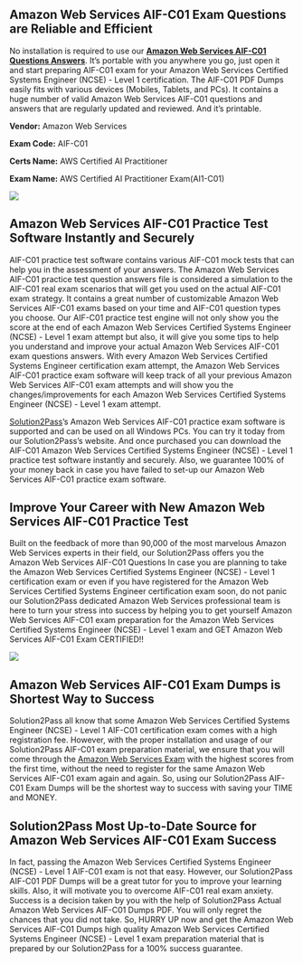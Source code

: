 **Amazon Web Services AIF-C01 Exam Questions are Reliable and Efficient**
-------------------------------------------------------------------------

No installation is required to use our [**Amazon Web Services AIF-C01 Questions Answers**](https://www.solution2pass.com/AIF-C01-questions.html). It’s portable with you anywhere you go, just open it and start preparing AIF-C01 exam for your Amazon Web Services Certified Systems Engineer (NCSE) - Level 1 certification. The AIF-C01 PDF Dumps easily fits with various devices (Mobiles, Tablets, and PCs). It contains a huge number of valid Amazon Web Services AIF-C01 questions and answers that are regularly updated and reviewed. And it’s printable.

**Vendor:** Amazon Web Services

**Exam Code:** AIF-C01

**Certs Name:** AWS Certified AI Practitioner

**Exam Name:** AWS Certified AI Practitioner Exam(AI1-C01)

![](https://blogger.googleusercontent.com/img/b/R29vZ2xl/AVvXsEhea5McGScP96G3u8kfNyaUI_7f9iRiKopM8atlVtQHFRM_c6MbpvaQ5F7bdfusDgSJJST7fBu1fKKD5PX9LSt_nn-s4q4dSO2IEfn8NFTJmQoGz_NifHaMRdvHKEyNYtsT2_Tqr3XOYXsYKA-mE7_IQ_8CO1yzFfXRQhF3tFfbjj9fVwW8BXwJWtPrrQyO/s803/22.jpg)

**Amazon Web Services AIF-C01 Practice Test Software Instantly and Securely**
-----------------------------------------------------------------------------

AIF-C01 practice test software contains various AIF-C01 mock tests that can help you in the assessment of your answers. The Amazon Web Services AIF-C01 practice test question answers file is considered a simulation to the AIF-C01 real exam scenarios that will get you used on the actual AIF-C01 exam strategy. It contains a great number of customizable Amazon Web Services AIF-C01 exams based on your time and AIF-C01 question types you choose. Our AIF-C01 practice test engine will not only show you the score at the end of each Amazon Web Services Certified Systems Engineer (NCSE) - Level 1 exam attempt but also, it will give you some tips to help you understand and improve your actual Amazon Web Services AIF-C01 exam questions answers. With every Amazon Web Services Certified Systems Engineer certification exam attempt, the Amazon Web Services AIF-C01 practice exam software will keep track of all your previous Amazon Web Services AIF-C01 exam attempts and will show you the changes/improvements for each Amazon Web Services Certified Systems Engineer (NCSE) - Level 1 exam attempt.

[Solution2Pass](https://www.solution2pass.com/)’s Amazon Web Services AIF-C01 practice exam software is supported and can be used on all Windows PCs. You can try it today from our Solution2Pass’s website. And once purchased you can download the AIF-C01 Amazon Web Services Certified Systems Engineer (NCSE) - Level 1 practice test software instantly and securely. Also, we guarantee 100% of your money back in case you have failed to set-up our Amazon Web Services AIF-C01 practice exam software.

**Improve Your Career with New Amazon Web Services AIF-C01 Practice Test**
--------------------------------------------------------------------------

Built on the feedback of more than 90,000 of the most marvelous Amazon Web Services experts in their field, our Solution2Pass offers you the Amazon Web Services AIF-C01 Questions In case you are planning to take the Amazon Web Services Certified Systems Engineer (NCSE) - Level 1 certification exam or even if you have registered for the Amazon Web Services Certified Systems Engineer certification exam soon, do not panic our Solution2Pass dedicated Amazon Web Services professional team is here to turn your stress into success by helping you to get yourself Amazon Web Services AIF-C01 exam preparation for the Amazon Web Services Certified Systems Engineer (NCSE) - Level 1 exam and GET Amazon Web Services AIF-C01 Exam CERTIFIED!!

![](https://blogger.googleusercontent.com/img/b/R29vZ2xl/AVvXsEgKgr4E0xH6jOMA0WLSAoDQAYNykPQWxn_pi4kHd0Pg85PX6VZSvL6PJTmeg3fbsvmZlBvseOxrHNGw-ayKdcSiQ2giOP202gqPmlAaAXiNGFbjcqrOoX5g0IH-P3xyCovZKbhaTNlv_bEkglHZO1fOwnTw78WpB98mxGueYCkCaYpqLRwheDFfUBZfpAcC/s1200/19.jpg)

**Amazon Web Services AIF-C01 Exam Dumps is Shortest Way to Success**
---------------------------------------------------------------------

Solution2Pass all know that some Amazon Web Services Certified Systems Engineer (NCSE) - Level 1 AIF-C01 certification exam comes with a high registration fee. However, with the proper installation and usage of our Solution2Pass AIF-C01 exam preparation material, we ensure that you will come through the [Amazon Web Services Exam](https://www.solution2pass.com/vendor-Amazon-Web-Services.html) with the highest scores from the first time, without the need to register for the same Amazon Web Services AIF-C01 exam again and again. So, using our Solution2Pass AIF-C01 Exam Dumps will be the shortest way to success with saving your TIME and MONEY.

**Solution2Pass Most Up-to-Date Source for Amazon Web Services AIF-C01 Exam Success**
-------------------------------------------------------------------------------------

In fact, passing the Amazon Web Services Certified Systems Engineer (NCSE) - Level 1 AIF-C01 exam is not that easy. However, our Solution2Pass AIF-C01 PDF Dumps will be a great tutor for you to improve your learning skills. Also, it will motivate you to overcome AIF-C01 real exam anxiety. Success is a decision taken by you with the help of Solution2Pass Actual Amazon Web Services AIF-C01 Dumps PDF. You will only regret the chances that you did not take. So, HURRY UP now and get the Amazon Web Services AIF-C01 Dumps high quality Amazon Web Services Certified Systems Engineer (NCSE) - Level 1 exam preparation material that is prepared by our Solution2Pass for a 100% success guarantee.
